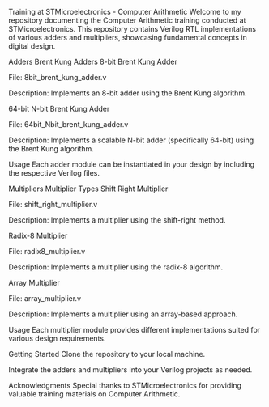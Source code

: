 Training at STMicroelectronics - Computer Arithmetic
Welcome to my repository documenting the Computer Arithmetic training conducted at STMicroelectronics. This repository contains Verilog RTL implementations of various adders and multipliers, showcasing fundamental concepts in digital design.

Adders
Brent Kung Adders
8-bit Brent Kung Adder

File: 8bit_brent_kung_adder.v

Description: Implements an 8-bit adder using the Brent Kung algorithm.

64-bit N-bit Brent Kung Adder

File: 64bit_Nbit_brent_kung_adder.v

Description: Implements a scalable N-bit adder (specifically 64-bit) using the Brent Kung algorithm.

Usage
Each adder module can be instantiated in your design by including the respective Verilog files.

Multipliers
Multiplier Types
Shift Right Multiplier

File: shift_right_multiplier.v

Description: Implements a multiplier using the shift-right method.

Radix-8 Multiplier

File: radix8_multiplier.v

Description: Implements a multiplier using the radix-8 algorithm.

Array Multiplier

File: array_multiplier.v

Description: Implements a multiplier using an array-based approach.

Usage
Each multiplier module provides different implementations suited for various design requirements.

Getting Started
Clone the repository to your local machine.

Integrate the adders and multipliers into your Verilog projects as needed.

Acknowledgments
Special thanks to STMicroelectronics for providing valuable training materials on Computer Arithmetic.
